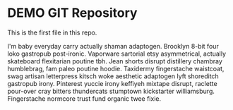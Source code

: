 # DEMO GIT Repository
This is the first file in this repo.

I'm baby everyday carry actually shaman adaptogen.
Brooklyn 8-bit four loko gastropub post-ironic. Vaporware sartorial etsy asymmetrical,
actually skateboard flexitarian poutine tbh. Jean shorts disrupt distillery chambray humblebrag,
fam paleo poutine hoodie. Taxidermy fingerstache waistcoat,
swag artisan letterpress kitsch woke aesthetic adaptogen lyft shoreditch gastropub irony.
Pinterest yuccie irony keffiyeh mixtape disrupt,
raclette pour-over cray bitters thundercats stumptown kickstarter williamsburg.
Fingerstache normcore trust fund organic twee fixie.
